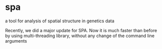 # spa
a tool for analysis of spatial structure in genetics data

Recently, we did a major update for SPA. Now it is much faster than before by using multi-threading library, without any change of the command line arguments

